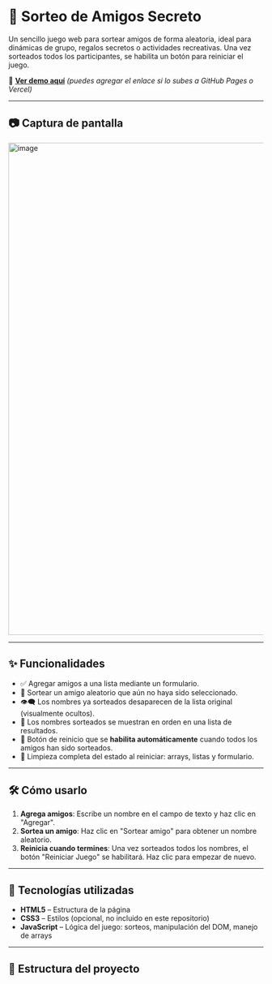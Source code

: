 # 🎉 Sorteo de Amigos Secreto

Un sencillo juego web para sortear amigos de forma aleatoria, ideal para dinámicas de grupo, regalos secretos o actividades recreativas. Una vez sorteados todos los participantes, se habilita un botón para reiniciar el juego.

🔗 **[Ver demo aquí](#)** *(puedes agregar el enlace si lo subes a GitHub Pages o Vercel)*

---

## 📷 Captura de pantalla

<img width="1753" height="971" alt="image" src="https://github.com/user-attachments/assets/d88f97ef-6f25-4ced-ac34-100321bf3edb" />


---

## ✨ Funcionalidades

- ✅ Agregar amigos a una lista mediante un formulario.
- 🔀 Sortear un amigo aleatorio que aún no haya sido seleccionado.
- 👁️‍🗨️ Los nombres ya sorteados desaparecen de la lista original (visualmente ocultos).
- 📝 Los nombres sorteados se muestran en orden en una lista de resultados.
- 🔄 Botón de reinicio que se **habilita automáticamente** cuando todos los amigos han sido sorteados.
- 🧹 Limpieza completa del estado al reiniciar: arrays, listas y formulario.

---

## 🛠️ Cómo usarlo

1. **Agrega amigos**: Escribe un nombre en el campo de texto y haz clic en "Agregar".
2. **Sortea un amigo**: Haz clic en "Sortear amigo" para obtener un nombre aleatorio.
3. **Reinicia cuando termines**: Una vez sorteados todos los nombres, el botón "Reiniciar Juego" se habilitará. Haz clic para empezar de nuevo.

---

## 🚀 Tecnologías utilizadas

- **HTML5** – Estructura de la página
- **CSS3** – Estilos (opcional, no incluido en este repositorio)
- **JavaScript** – Lógica del juego: sorteos, manipulación del DOM, manejo de arrays

---

## 📁 Estructura del proyecto
